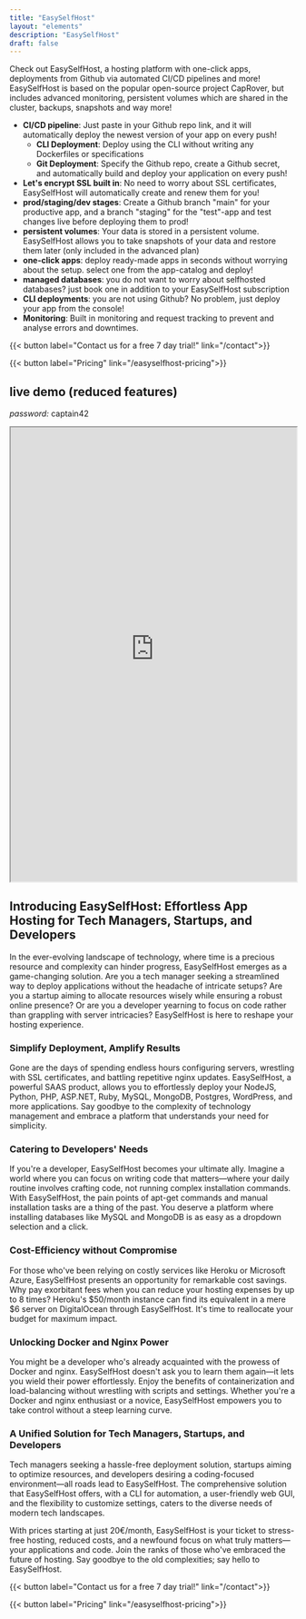 ```yaml
---
title: "EasySelfHost"
layout: "elements"
description: "EasySelfHost"
draft: false
---
```


Check out EasySelfHost, a hosting platform with one-click apps, deployments from Github via automated CI/CD pipelines and more!
EasySelfHost is based on the popular open-source project CapRover, but includes advanced monitoring, persistent volumes which are shared in the cluster, backups, snapshots and way more!

- **CI/CD pipeline**: Just paste in your Github repo link, and it will automatically deploy the newest version of your app on every push!
    - **CLI Deployment**: Deploy using the CLI without writing any Dockerfiles or specifications
    - **Git Deployment**: Specify the Github repo, create a Github secret, and automatically build and deploy your application on every push!
- **Let's encrypt SSL built in**: No need to worry about SSL certificates, EasySelfHost will automatically create and renew them for you!
- **prod/staging/dev stages**: Create a Github branch "main" for your productive app, and a branch "staging" for the "test"-app and test changes live before deploying them to prod!
- **persistent volumes**: Your data is stored in a persistent volume. EasySelfHost allows you to take snapshots of your data and restore them later (only included in the advanced plan)
- **one-click apps**: deploy ready-made apps in seconds without worrying about the setup. select one from the app-catalog and deploy!
- **managed databases**: you do not want to worry about selfhosted databases? just book one in addition to your EasySelfHost subscription
- **CLI deployments**: you are not using Github? No problem, just deploy your app from the console!
- **Monitoring**: Built in monitoring and request tracking to prevent and analyse errors and downtimes.

{{< button label="Contact us for a free 7 day trial!" link="/contact">}}

{{< button label="Pricing" link="/easyselfhost-pricing">}}


## live demo (reduced features)

*password:* captain42

<iframe style="width:100%; height:800px" src="https://captain.server.demo.caprover.com/"></iframe>

## Introducing EasySelfHost: Effortless App Hosting for Tech Managers, Startups, and Developers

In the ever-evolving landscape of technology, where time is a precious resource and complexity can hinder progress, EasySelfHost emerges as a game-changing solution. Are you a tech manager seeking a streamlined way to deploy applications without the headache of intricate setups? Are you a startup aiming to allocate resources wisely while ensuring a robust online presence? Or are you a developer yearning to focus on code rather than grappling with server intricacies? EasySelfHost is here to reshape your hosting experience.

### Simplify Deployment, Amplify Results

Gone are the days of spending endless hours configuring servers, wrestling with SSL certificates, and battling repetitive nginx updates. EasySelfHost, a powerful SAAS product, allows you to effortlessly deploy your NodeJS, Python, PHP, ASP.NET, Ruby, MySQL, MongoDB, Postgres, WordPress, and more applications. Say goodbye to the complexity of technology management and embrace a platform that understands your need for simplicity.

### Catering to Developers' Needs

If you're a developer, EasySelfHost becomes your ultimate ally. Imagine a world where you can focus on writing code that matters—where your daily routine involves crafting code, not running complex installation commands. With EasySelfHost, the pain points of apt-get commands and manual installation tasks are a thing of the past. You deserve a platform where installing databases like MySQL and MongoDB is as easy as a dropdown selection and a click.

### Cost-Efficiency without Compromise

For those who've been relying on costly services like Heroku or Microsoft Azure, EasySelfHost presents an opportunity for remarkable cost savings. Why pay exorbitant fees when you can reduce your hosting expenses by up to 8 times? Heroku's $50/month instance can find its equivalent in a mere $6 server on DigitalOcean through EasySelfHost. It's time to reallocate your budget for maximum impact.

### Unlocking Docker and Nginx Power

You might be a developer who's already acquainted with the prowess of Docker and nginx. EasySelfHost doesn't ask you to learn them again—it lets you wield their power effortlessly. Enjoy the benefits of containerization and load-balancing without wrestling with scripts and settings. Whether you're a Docker and nginx enthusiast or a novice, EasySelfHost empowers you to take control without a steep learning curve.

### A Unified Solution for Tech Managers, Startups, and Developers

Tech managers seeking a hassle-free deployment solution, startups aiming to optimize resources, and developers desiring a coding-focused environment—all roads lead to EasySelfHost. The comprehensive solution that EasySelfHost offers, with a CLI for automation, a user-friendly web GUI, and the flexibility to customize settings, caters to the diverse needs of modern tech landscapes.

With prices starting at just 20€/month, EasySelfHost is your ticket to stress-free hosting, reduced costs, and a newfound focus on what truly matters—your applications and code. Join the ranks of those who've embraced the future of hosting. Say goodbye to the old complexities; say hello to EasySelfHost.

{{< button label="Contact us for a free 7 day trial!" link="/contact">}}

{{< button label="Pricing" link="/easyselfhost-pricing">}}